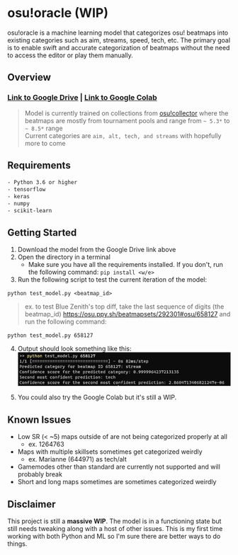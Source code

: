 # osu!oracle (WIP)

osu!oracle is a machine learning model that categorizes osu! beatmaps into existing categories such as aim, streams, speed, tech, etc. The primary goal is to enable swift and accurate categorization of beatmaps without the need to access the editor or play them manually.

## Overview
### [Link to Google Drive](https://drive.google.com/file/d/1o5fbixI9xK_WF_GFhvNOI77D0HW-KeZO/view?usp=share_link) | [Link to Google Colab](https://colab.research.google.com/drive/1vVEpzWpSfArfHxL41sSdiXFtE-0U22HN?usp=sharing) 


> Model is currently trained on collections from [osu!collector](https://osucollector.com/) where the beatmaps are mostly from tournament pools and range from `~ 5.3*` to `~ 8.5*` range \
> Current categories are `aim, alt, tech, and streams` with hopefully more to come



## Requirements
```
- Python 3.6 or higher
- tensorflow
- keras
- numpy
- scikit-learn
```
## Getting Started

1. Download the model from the Google Drive link above
2. Open the directory in a terminal 
	- Make sure you have all the requirements installed. If you don't, run the following command: `pip install <w/e>`
3. Run the following script to test the current iteration of the model:
```
python test_model.py <beatmap_id>
```
> ex. to test Blue Zenith's top diff, take the last sequence of digits (the beatmap_id) https://osu.ppy.sh/beatmapsets/292301#osu/658127 and run the following command:
```
python test_model.py 658127
```

4. Output should look something like this:
![Image of output](data\example.png)

5. You could also try the Google Colab but it's still a WIP.

## Known Issues
- Low SR (< ~5) maps outside of are not being categorized properly at all 
	- ex. 1264763
- Maps with multiple skillsets sometimes get categorized weirdly 
	- ex. Marianne (644971) as tech/alt
- Gamemodes other than standard are currently not supported and will probably break
- Short and long maps sometimes are sometimes categorized weirdly




## Disclaimer 

This project is still a **massive WIP**. The model is in a functioning state but still needs tweaking along with a host of other issues. This is my first time working with both Python and ML so I'm sure there are better ways to do things. 

